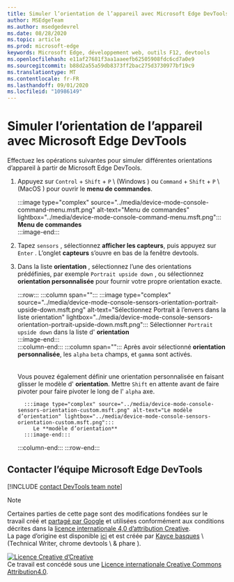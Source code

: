 ```yaml
---
title: Simuler l’orientation de l’appareil avec Microsoft Edge DevTools
author: MSEdgeTeam
ms.author: msedgedevrel
ms.date: 08/28/2020
ms.topic: article
ms.prod: microsoft-edge
keywords: Microsoft Edge, développement web, outils F12, devtools
ms.openlocfilehash: e11af27681f3aa1aaeefb62505908fdc6cd7a0e9
ms.sourcegitcommit: b88d2a55a59db8373ff2bac275d3730977bf19c9
ms.translationtype: MT
ms.contentlocale: fr-FR
ms.lasthandoff: 09/01/2020
ms.locfileid: "10986149"
---
```

<!-- Copyright Kayce Basques 

   Licensed under the Apache License, Version 2.0 (the "License");
   you may not use this file except in compliance with the License.
   You may obtain a copy of the License at

       https://www.apache.org/licenses/LICENSE-2.0

   Unless required by applicable law or agreed to in writing, software
   distributed under the License is distributed on an "AS IS" BASIS,
   WITHOUT WARRANTIES OR CONDITIONS OF ANY KIND, either express or implied.
   See the License for the specific language governing permissions and
   limitations under the License.  -->

# Simuler l’orientation de l’appareil avec Microsoft Edge DevTools  

Effectuez les opérations suivantes pour simuler différentes orientations d’appareil à partir de Microsoft Edge DevTools.  

<!--todo: update device orientation section when available -->  

1.  Appuyez sur `Control` + `Shift` + `P` \ (Windows \) ou `Command` + `Shift` + `P` \ (MacOS \) pour ouvrir le **menu de commandes**.  
    
    :::image type="complex" source="../media/device-mode-console-command-menu.msft.png" alt-text="Menu de commandes" lightbox="../media/device-mode-console-command-menu.msft.png":::
       **Menu de commandes**  
    :::image-end:::  
    
1.  Tapez `sensors` , sélectionnez **afficher les capteurs**, puis appuyez sur `Enter` .  L’onglet **capteurs** s’ouvre en bas de la fenêtre devtools.  
1.  Dans la liste **orientation** , sélectionnez l’une des orientations prédéfinies, par exemple `Portrait upside down` , ou sélectionnez **orientation personnalisée** pour fournir votre propre orientation exacte.  
    
    :::row:::
       :::column span="":::
          :::image type="complex" source="../media/device-mode-console-sensors-orientation-portrait-upside-down.msft.png" alt-text="Sélectionnez Portrait à l’envers dans la liste orientation" lightbox="../media/device-mode-console-sensors-orientation-portrait-upside-down.msft.png":::
             Sélectionner `Portrait upside down` dans la liste d' **orientation**  
          :::image-end:::  
       :::column-end:::
       :::column span="":::
          Après avoir sélectionné **orientation personnalisée**, les `alpha` `beta` champs, et `gamma` sont activés.  
          <!--See [Alpha][alpha], [Beta][beta], and [Gamma][gamma] to understand how each axis works.  -->  
          <!--todo: update links to alpha, beta, and gamma section when available -->  
          Vous pouvez également définir une orientation personnalisée en faisant glisser le modèle d' **orientation**.  Mettre `Shift` en attente avant de faire pivoter pour faire pivoter le long de l' `alpha` axe.  
          
          :::image type="complex" source="../media/device-mode-console-sensors-orientation-custom.msft.png" alt-text="Le modèle d’orientation" lightbox="../media/device-mode-console-sensors-orientation-custom.msft.png":::
             Le **modèle d’orientation**  
          :::image-end:::  
       :::column-end:::
    :::row-end:::
    
## Contacter l’équipe Microsoft Edge DevTools  

[!INCLUDE [contact DevTools team note](../includes/contact-devtools-team-note.md)]  

<!-- links -->  

<!--[WebFundamentasNativeHardwareDeviceOrientationIndex]: /web/fundamentals/native-hardware/device-orientation/index "Device Orientation & Motion"  -->  
<!--[WebFundamentasNativeHardwareDeviceOrientationIndexAlpha]: /web/fundamentals/native-hardware/device-orientation/index#alpha "Alpha - Device Orientation & Motion"  -->  
<!--[WebFundamentasNativeHardwareDeviceOrientationIndexBeta]: /web/fundamentals/native-hardware/device-orientation/index#beta "Beta - Device Orientation & Motion"  -->  
<!--[WebFundamentasNativeHardwareDeviceOrientationIndexGamma]: /web/fundamentals/native-hardware/device-orientation/index#gamma "Gamma - Device Orientation & Motion"  -->  

> [!NOTE]
> Certaines parties de cette page sont des modifications fondées sur le travail créé et [partagé par Google][GoogleSitePolicies] et utilisées conformément aux conditions décrites dans la [licence internationale 4,0 d’attribution Creative][CCA4IL].  
> La page d’origine est disponible [ici](https://developers.google.com/web/tools/chrome-devtools/device-mode/orientation) et est créée par [Kayce basques][KayceBasques] \ (Technical Writer, chrome devtools \ & phare \).  

[![Licence Creative d’Creative][CCby4Image]][CCA4IL]  
Ce travail est concédé sous une [Licence internationale Creative Commons Attribution4.0][CCA4IL].  

[CCA4IL]: https://creativecommons.org/licenses/by/4.0  
[CCby4Image]: https://i.creativecommons.org/l/by/4.0/88x31.png  
[GoogleSitePolicies]: https://developers.google.com/terms/site-policies  
[KayceBasques]: https://developers.google.com/web/resources/contributors/kaycebasques  

